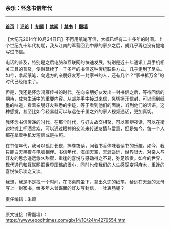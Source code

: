 ### 余乐：怀念书信年代

---

#### [首页](../../../..?n4279554) &nbsp;|&nbsp; [评论](../../../../../epoch-comment?n4279554) &nbsp;|&nbsp; [专题](../../../../../epoch-special?n4279554) &nbsp;|&nbsp; [禁闻](../../../../../epoch-news?n4279554) &nbsp;|&nbsp; [禁书](../../../../../books?n4279554) &nbsp;|&nbsp; [翻墙](https://github.com/gfw-breaker/nogfw/blob/master/README.md?n4279554)


<div class="post_content" id="artbody" itemprop="articleBody">
 <!-- article content begin -->
 <p>
  【大纪元2014年10月24日讯】不再用纸笔写信，大概已经有二十多年的时间。上个世纪九十年代初期，我从江南的军营回到中原的家乡之后，就几乎再也没有提笔写过书信。
 </p>
 <p>
  电话的普及，特别是之后电脑和互联网的快速发展，特别是近十年通讯工具手机相关工具的普及，使得延续了一千多年的书信这种传统联系方式，几乎走到了尽头。如今，拿起纸笔，向远方的亲朋好友写一封家书的人，还有几个？“家书抵万金”的时代已经结束了。
 </p>
 <p>
  但是，我还是怀念鸿雁传书的时代。在向亲朋好友发出一封书信之后，等待回信的期待，成为生活中的重要内容。从邮差手中接过来信，急切撕开信封，可以闻到纸墨的味道，看着亲朋好友熟悉的字迹，等于看到他们的面貌，听到他们的话语。这种感觉，甚至比如今轻易就可以与远在千里之外的家人视频通话，更加真切。
 </p>
 <p>
  我怀念书信传递的时代。在那个时代，与好友故交相聚，可以围炉夜话，可以在街边地摊上杯酒言欢，可以通过眼神的交流来传递友情与爱意，但是如今，每一个人都在拿着手机发短信或是拍照。
 </p>
 <p>
  在书信年代，我可以孤灯长夜，捧卷夜读，闻着书香体味着读书的乐趣。如今，我只能白天黑夜与电脑相伴。书信年代，海阔天空，天涯遥远，世界很大，对亲人与好友的思念遥远悠久甜蜜，重逢的喜悦与感动得之不易，弥足珍贵。如今的世界，现代通讯和互联网把世界压缩的很小，同时也使我们的人生感受变得麻木，重逢的喜悦快乐淡之又淡。
 </p>
 <p>
  我想，我是不是找一个时间，在书桌前坐下，拿出久违的纸笔，给远在天涯的父母写上一封家书，给多年未曾谋面的好友写封信，一吐衷肠呢？
 </p>
 <p>
  责任编辑：朱颖
 </p>
 <p>
  <!-- article content end -->
  <div id="below_article_ad">
  </div>
 </p>
</div>


---

原文链接（需翻墙）：https://www.epochtimes.com/gb/14/10/24/n4279554.htm